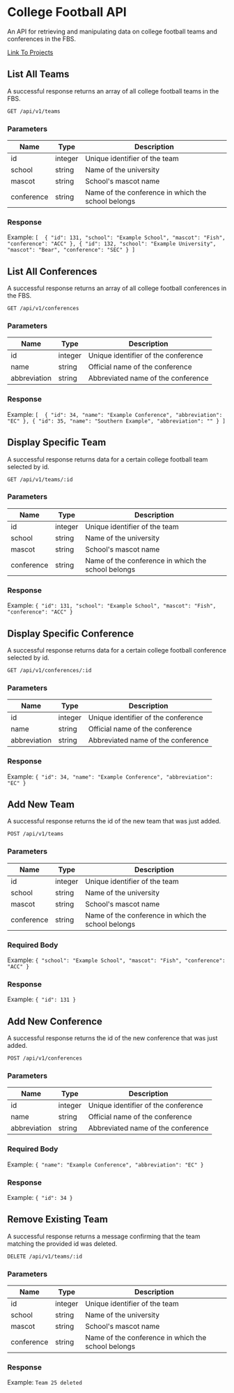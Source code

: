 # College Football API

An API for retrieving and manipulating data on college football teams and conferences in the FBS.

[Link To Projects](https://github.com/SamuelColeman/byob/projects/1)

## List All Teams

A successful response returns an array of all college football teams in the FBS.

```
GET /api/v1/teams
```

### Parameters

| Name | Type | Description |
|------|------|-------------|
|id|integer| Unique identifier of the team|
|school|string| Name of the university|
|mascot|string| School's mascot name|
|conference|string| Name of the conference in which the school belongs|

### Response

Example: ```[ 
              { "id": 131, "school": "Example School", "mascot": "Fish", "conference": "ACC" },
              { "id": 132, "school": "Example University", "mascot": "Bear", "conference": "SEC" }
              ]```

## List All Conferences

A successful response returns an array of all college football conferences in the FBS.

```
GET /api/v1/conferences
```

### Parameters

| Name | Type | Description |
|------|------|-------------|
|id|integer| Unique identifier of the conference|
|name|string| Official name of the conference|
|abbreviation|string| Abbreviated name of the conference|

### Response

Example: ```[ 
              { "id": 34, "name": "Example Conference", "abbreviation": "EC" },
              { "id": 35, "name": "Southern Example", "abbreviation": "" }
              ]```

## Display Specific Team

A successful response returns data for a certain college football team selected by id.

```
GET /api/v1/teams/:id
```

### Parameters

| Name | Type | Description |
|------|------|-------------|
|id|integer| Unique identifier of the team|
|school|string| Name of the university|
|mascot|string| School's mascot name|
|conference|string| Name of the conference in which the school belongs|

### Response

Example: ```{ "id": 131, "school": "Example School", "mascot": "Fish", "conference": "ACC" }```

## Display Specific Conference

A successful response returns data for a certain college football conference selected by id.

```
GET /api/v1/conferences/:id
```

### Parameters

| Name | Type | Description |
|------|------|-------------|
|id|integer| Unique identifier of the conference|
|name|string| Official name of the conference|
|abbreviation|string| Abbreviated name of the conference|

### Response

Example: ```{ "id": 34, "name": "Example Conference", "abbreviation": "EC" }```

## Add New Team

A successful response returns the id of the new team that was just added.

```
POST /api/v1/teams
```

### Parameters

| Name | Type | Description |
|------|------|-------------|
|id|integer| Unique identifier of the team|
|school|string| Name of the university|
|mascot|string| School's mascot name|
|conference|string| Name of the conference in which the school belongs|

### Required Body

Example: ```{ "school": "Example School", "mascot": "Fish", "conference": "ACC" }```

### Response

Example: ```{ "id": 131 }```

## Add New Conference

A successful response returns the id of the new conference that was just added.

```
POST /api/v1/conferences
```

### Parameters

| Name | Type | Description |
|------|------|-------------|
|id|integer| Unique identifier of the conference|
|name|string| Official name of the conference|
|abbreviation|string| Abbreviated name of the conference|

### Required Body

Example: ```{ "name": "Example Conference", "abbreviation": "EC" }```

### Response

Example: ```{ "id": 34 }```

## Remove Existing Team

A successful response returns a message confirming that the team matching the provided id was deleted.

```
DELETE /api/v1/teams/:id
```

### Parameters

| Name | Type | Description |
|------|------|-------------|
|id|integer| Unique identifier of the team|
|school|string| Name of the university|
|mascot|string| School's mascot name|
|conference|string| Name of the conference in which the school belongs|

### Response

Example: ```Team 25 deleted```
